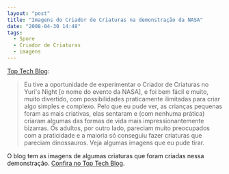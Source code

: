 ```yaml
---
layout: "post"
title: "Imagens do Criador de Criaturas na demonstração da NASA"
date: "2008-04-30 14:48"
tags:
  - Spore
  - Criador de Criaturas
  - imagens
---
```


[Top Tech Blog](http://www.blogtoptech.info/2008/04/28/spore-creature-creator-available-in-june/):

> Eu tive a oportunidade de experimentar o Criador de Criaturas no Yuri's Night [o nome do evento da NASA], e foi bem fácil e muito, muito divertido, com possibilidades praticamente ilimitadas para criar algo simples e complexo. Pelo que eu pude ver, as crianças pequenas foram as mais criativas, elas sentaram e (com nenhuma prática) criaram algumas das formas de vida mais impressionantemente bizarras. Os adultos, por outro lado, pareciam muito preocupados com a praticidade e a maioria só conseguiu fazer criaturas que pareciam dinossauros. Veja algumas imagens que eu pude tirar.

O blog tem as imagens de algumas criaturas que foram criadas nessa demonstração. [Confira no Top Tech Blog](http://www.blogtoptech.info/2008/04/28/spore-creature-creator-available-in-june/).
